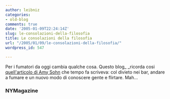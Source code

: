 ```yaml
---
author: leibniz
categories:
- old-blog
comments: true
date: '2005-01-09T22:24:14Z'
slug: le-consolazioni-della-filosofia
title: Le consolazioni della filosofia
url: "/2005/01/09/le-consolazioni-della-filosofia/"
wordpress_id: 547

---
```

Per i fumatori da oggi cambia qualche cosa. Questo blog_ _ricorda cosi [quell'articolo di Amy Sohn](https://newyorkmetro.com/nymetro/nightlife/sex/columns/nakedcity/n_8934/) che tempo fa scriveva: col divieto nei bar, andare a fumare e un nuovo modo di conoscere gente e flirtare. Mah...




### NYMagazine
